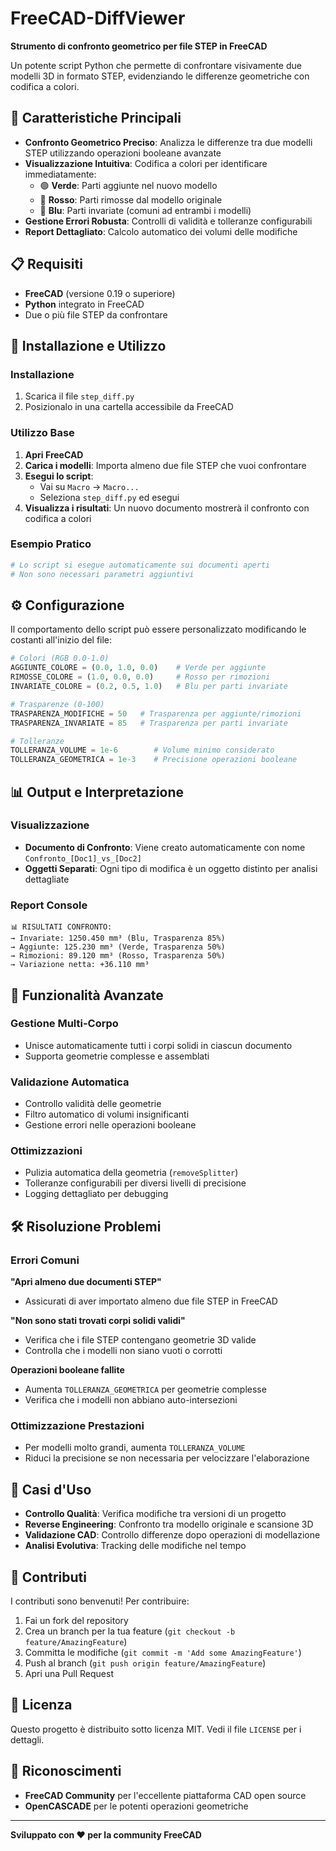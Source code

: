 # FreeCAD-DiffViewer

**Strumento di confronto geometrico per file STEP in FreeCAD**

Un potente script Python che permette di confrontare visivamente due modelli 3D in formato STEP, evidenziando le differenze geometriche con codifica a colori.

## 🎯 Caratteristiche Principali

- **Confronto Geometrico Preciso**: Analizza le differenze tra due modelli STEP utilizzando operazioni booleane avanzate
- **Visualizzazione Intuitiva**: Codifica a colori per identificare immediatamente:
  - 🟢 **Verde**: Parti aggiunte nel nuovo modello
  - 🔴 **Rosso**: Parti rimosse dal modello originale  
  - 🔵 **Blu**: Parti invariate (comuni ad entrambi i modelli)
- **Gestione Errori Robusta**: Controlli di validità e tolleranze configurabili
- **Report Dettagliato**: Calcolo automatico dei volumi delle modifiche

## 📋 Requisiti

- **FreeCAD** (versione 0.19 o superiore)
- **Python** integrato in FreeCAD
- Due o più file STEP da confrontare

## 🚀 Installazione e Utilizzo

### Installazione
1. Scarica il file `step_diff.py`
2. Posizionalo in una cartella accessibile da FreeCAD

### Utilizzo Base
1. **Apri FreeCAD**
2. **Carica i modelli**: Importa almeno due file STEP che vuoi confrontare
3. **Esegui lo script**: 
   - Vai su `Macro` → `Macro...`
   - Seleziona `step_diff.py` ed esegui
4. **Visualizza i risultati**: Un nuovo documento mostrerà il confronto con codifica a colori

### Esempio Pratico
```python
# Lo script si esegue automaticamente sui documenti aperti
# Non sono necessari parametri aggiuntivi
```

## ⚙️ Configurazione

Il comportamento dello script può essere personalizzato modificando le costanti all'inizio del file:

```python
# Colori (RGB 0.0-1.0)
AGGIUNTE_COLORE = (0.0, 1.0, 0.0)    # Verde per aggiunte
RIMOSSE_COLORE = (1.0, 0.0, 0.0)     # Rosso per rimozioni  
INVARIATE_COLORE = (0.2, 0.5, 1.0)   # Blu per parti invariate

# Trasparenze (0-100)
TRASPARENZA_MODIFICHE = 50   # Trasparenza per aggiunte/rimozioni
TRASPARENZA_INVARIATE = 85   # Trasparenza per parti invariate

# Tolleranze
TOLLERANZA_VOLUME = 1e-6        # Volume minimo considerato
TOLLERANZA_GEOMETRICA = 1e-3    # Precisione operazioni booleane
```

## 📊 Output e Interpretazione

### Visualizzazione
- **Documento di Confronto**: Viene creato automaticamente con nome `Confronto_[Doc1]_vs_[Doc2]`
- **Oggetti Separati**: Ogni tipo di modifica è un oggetto distinto per analisi dettagliate

### Report Console
```
📊 RISULTATI CONFRONTO:
→ Invariate: 1250.450 mm³ (Blu, Trasparenza 85%)
→ Aggiunte: 125.230 mm³ (Verde, Trasparenza 50%)  
→ Rimozioni: 89.120 mm³ (Rosso, Trasparenza 50%)
→ Variazione netta: +36.110 mm³
```

## 🔧 Funzionalità Avanzate

### Gestione Multi-Corpo
- Unisce automaticamente tutti i corpi solidi in ciascun documento
- Supporta geometrie complesse e assemblati

### Validazione Automatica
- Controllo validità delle geometrie
- Filtro automatico di volumi insignificanti
- Gestione errori nelle operazioni booleane

### Ottimizzazioni
- Pulizia automatica della geometria (`removeSplitter`)
- Tolleranze configurabili per diversi livelli di precisione
- Logging dettagliato per debugging

## 🛠️ Risoluzione Problemi

### Errori Comuni

**"Apri almeno due documenti STEP"**
- Assicurati di aver importato almeno due file STEP in FreeCAD

**"Non sono stati trovati corpi solidi validi"**
- Verifica che i file STEP contengano geometrie 3D valide
- Controlla che i modelli non siano vuoti o corrotti

**Operazioni booleane fallite**
- Aumenta `TOLLERANZA_GEOMETRICA` per geometrie complesse
- Verifica che i modelli non abbiano auto-intersezioni

### Ottimizzazione Prestazioni
- Per modelli molto grandi, aumenta `TOLLERANZA_VOLUME`
- Riduci la precisione se non necessaria per velocizzare l'elaborazione

## 📝 Casi d'Uso

- **Controllo Qualità**: Verifica modifiche tra versioni di un progetto
- **Reverse Engineering**: Confronto tra modello originale e scansione 3D
- **Validazione CAD**: Controllo differenze dopo operazioni di modellazione
- **Analisi Evolutiva**: Tracking delle modifiche nel tempo

## 🤝 Contributi

I contributi sono benvenuti! Per contribuire:

1. Fai un fork del repository
2. Crea un branch per la tua feature (`git checkout -b feature/AmazingFeature`)
3. Committa le modifiche (`git commit -m 'Add some AmazingFeature'`)
4. Push al branch (`git push origin feature/AmazingFeature`)
5. Apri una Pull Request

## 📄 Licenza

Questo progetto è distribuito sotto licenza MIT. Vedi il file `LICENSE` per i dettagli.

## 🙏 Riconoscimenti

- **FreeCAD Community** per l'eccellente piattaforma CAD open source
- **OpenCASCADE** per le potenti operazioni geometriche

---

**Sviluppato con ❤️ per la community FreeCAD**
